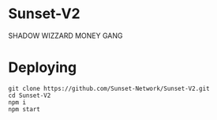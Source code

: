 # Sunset-V2
SHADOW WIZZARD MONEY GANG

# Deploying
```
git clone https://github.com/Sunset-Network/Sunset-V2.git 
cd Sunset-V2
npm i 
npm start
```
